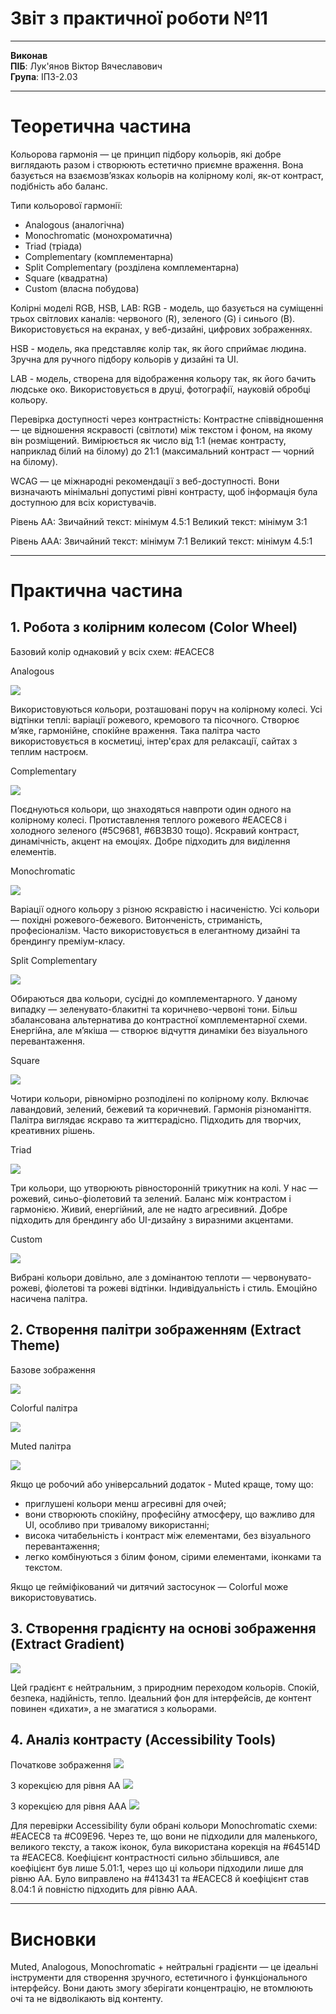 # Звіт з практичної роботи №11

****

**Виконав**  
**ПІБ**: Лук'янов Віктор Вячеславович  
**Група**: ІПЗ-2.03  

****

# Теоретична частина

Кольорова гармонія — це принцип підбору кольорів, які добре виглядають разом і створюють естетично приємне враження. Вона базується на взаємозв’язках кольорів на колірному колі, як-от контраст, подібність або баланс.

Типи кольорової гармонії:
- Analogous (аналогічна)
- Monochromatic (монохроматична)
- Triad (тріада)
- Complementary (комплементарна)
- Split Complementary (розділена комплементарна)
- Square (квадратна)
- Custom (власна побудова)

Колірні моделі RGB, HSB, LAB:
RGB - модель, що базується на суміщенні трьох світлових каналів: червоного (R), зеленого (G) і синього (B). Використовується на екранах, у веб-дизайні, цифрових зображеннях.

HSB - модель, яка представляє колір так, як його сприймає людина. Зручна для ручного підбору кольорів у дизайні та UI.

LAB - модель, створена для відображення кольору так, як його бачить людське око. Використовується в друці, фотографії, науковій обробці кольору.

Перевірка доступності через контрастність:
Контрастне співвідношення — це відношення яскравості (світлоти) між текстом і фоном, на якому він розміщений. Вимірюється як число від 1:1 (немає контрасту, наприклад білий на білому) до 21:1 (максимальний контраст — чорний на білому).

WCAG — це міжнародні рекомендації з веб-доступності. Вони визначають мінімальні допустимі рівні контрасту, щоб інформація була доступною для всіх користувачів.

Рівень AA:
Звичайний текст: мінімум 4.5:1
Великий текст: мінімум 3:1

Рівень AAA:
Звичайний текст: мінімум 7:1
Великий текст: мінімум 4.5:1

****

# Практична частина

## 1. Робота з колірним колесом (Color Wheel)

Базовий колір однаковий у всіх схем: #EACEC8

Analogous 

![](https://github.com/MarryBye/workshop_11/blob/main/images/Analogous.png?raw=true) 

Використовуються кольори, розташовані поруч на колірному колесі. Усі відтінки теплі: варіації рожевого, кремового та пісочного. Створює м’яке, гармонійне, спокійне враження. Така палітра часто використовується в косметиці, інтер'єрах для релаксації, сайтах з теплим настроєм.

Complementary

![](https://github.com/MarryBye/workshop_11/blob/main/images/Complementary.png?raw=true) 

Поєднуються кольори, що знаходяться навпроти один одного на колірному колесі. Протиставлення теплого рожевого #EACEC8 і холодного зеленого (#5C9681, #6B3B30 тощо). Яскравий контраст, динамічність, акцент на емоціях. Добре підходить для виділення елементів.

Monochromatic

![](https://github.com/MarryBye/workshop_11/blob/main/images/Monochromatic.png?raw=true) 

Варіації одного кольору з різною яскравістю і насиченістю. Усі кольори — похідні рожевого-бежевого. Витонченість, стриманість, професіоналізм. Часто використовується в елегантному дизайні та брендингу преміум-класу.

Split Complementary

![](https://github.com/MarryBye/workshop_11/blob/main/images/Split%20Complementary.png?raw=true) 

Обираються два кольори, сусідні до комплементарного. У даному випадку — зеленувато-блакитні та коричнево-червоні тони. Більш збалансована альтернатива до контрастної комплементарної схеми. Енергійна, але м’якіша — створює відчуття динаміки без візуального перевантаження.

Square

![](https://github.com/MarryBye/workshop_11/blob/main/images/Square.png?raw=true) 

Чотири кольори, рівномірно розподілені по колірному колу. Включає лавандовий, зелений, бежевий та коричневий. Гармонія різноманіття. Палітра виглядає яскраво та життєрадісно. Підходить для творчих, креативних рішень.

Triad 

![](https://github.com/MarryBye/workshop_11/blob/main/images/Triad.png?raw=true) 

Три кольори, що утворюють рівносторонній трикутник на колі. У нас — рожевий, синьо-фіолетовий та зелений. Баланс між контрастом і гармонією. Живий, енергійний, але не надто агресивний. Добре підходить для брендингу або UI-дизайну з виразними акцентами.

Custom

![](https://github.com/MarryBye/workshop_11/blob/main/images/Custom.png?raw=true) 

Вибрані кольори довільно, але з домінантою теплоти — червонувато-рожеві, фіолетові та рожеві відтінки. Індивідуальність і стиль. Емоційно насичена палітра.

## 2. Створення палітри зображенням (Extract Theme)

Базове зображення

![](https://github.com/MarryBye/workshop_11/blob/main/images/image_default.jpg?raw=true) 

Colorful палітра

![](https://github.com/MarryBye/workshop_11/blob/main/images/image_colorful.png?raw=true) 

Muted палітра

![](https://github.com/MarryBye/workshop_11/blob/main/images/image_muted.png?raw=true) 

Якщо це робочий або універсальний додаток - Muted краще, тому що: 
- приглушені кольори менш агресивні для очей;
- вони створюють спокійну, професійну атмосферу, що важливо для UI, особливо при тривалому використанні;
- висока читабельність і контраст між елементами, без візуального перевантаження;
- легко комбінуються з білим фоном, сірими елементами, іконками та текстом.

Якщо це гейміфікований чи дитячий застосунок — Colorful може використовуватись.

## 3. Створення градієнту на основі зображення (Extract Gradient)

![](https://github.com/MarryBye/workshop_11/blob/main/images/image_gradient.png?raw=true) 

Цей градієнт є нейтральним, з природним переходом кольорів. Спокій, безпека, надійність, тепло. Ідеальний фон для інтерфейсів, де контент повинен «дихати», а не змагатися з кольорами. 

## 4. Аналіз контрасту (Accessibility Tools)

Початкове зображення
![](https://github.com/MarryBye/workshop_11/blob/main/images/failed_accessibility.png?raw=true) 

З корекцією для рівня АА
![](https://github.com/MarryBye/workshop_11/blob/main/images/corrected_AA_accessibility.png?raw=true) 

З корекцією для рівня ААА
![](https://github.com/MarryBye/workshop_11/blob/main/images/corrected_AAA_accessibility.png?raw=true) 

Для перевірки Accessibility були обрані кольори Monochromatic схеми: #EACEC8 та #C09E96. Через те, що вони не підходили для маленького, великого тексту, а також іконок, була використана корекція на #64514D та #EACEC8. Коефіцієнт контрастності сильно збільшився, але коефіцієнт був лише 5.01:1, через що ці кольори підходили лише для рівню АА. Було виправлено на #413431 та #EACEC8 й коефіцієнт став 8.04:1 й повністю підходить для рівню ААА.

****

# Висновки

Muted, Analogous, Monochromatic + нейтральні градієнти — це ідеальні інструменти для створення зручного, естетичного і функціонального інтерфейсу. Вони дають змогу зберігати концентрацію, не втомлюють очі та не відволікають від контенту.